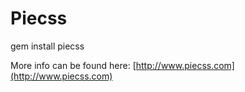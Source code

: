 # Piecss

gem install piecss

More info can be found here: [http://www.piecss.com](http://www.piecss.com)
